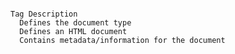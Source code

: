 <p><pre><code>
Tag	Description
<!DOCTYPE> 	Defines the document type
<html>	Defines an HTML document
<head>	Contains metadata/information for the document
<title>	Defines a title for the document
<body>	Defines the document's body
<h1> to <h6>	Defines HTML headings
<p>	Defines a paragraph
<br>	Inserts a single line break
<hr>	Defines a thematic change in the content
<!--...-->	Defines a comment
Formatting
Tag	Description
<acronym>	Not supported in HTML5. Use <abbr> instead.
Defines an acronym
<abbr>	Defines an abbreviation or an acronym
<address>	Defines contact information for the author/owner of a document/article
<b>	Defines bold text
<bdi>	Isolates a part of text that might be formatted in a different direction from other text outside it
<bdo>	Overrides the current text direction
<big>	Not supported in HTML5. Use CSS instead.
Defines big text
<blockquote>	Defines a section that is quoted from another source
<center>	Not supported in HTML5. Use CSS instead.
Defines centered text
<cite>	Defines the title of a work
<code>	Defines a piece of computer code
<del>	Defines text that has been deleted from a document
<dfn>	Specifies a term that is going to be defined within the content
<em>	Defines emphasized text 
<font>	Not supported in HTML5. Use CSS instead.
Defines font, color, and size for text
<i>	Defines a part of text in an alternate voice or mood
<ins>	Defines a text that has been inserted into a document
<kbd>	Defines keyboard input
<mark>	Defines marked/highlighted text
<meter>	Defines a scalar measurement within a known range (a gauge)
<pre>	Defines preformatted text
<progress>	Represents the progress of a task
<q>	Defines a short quotation
<rp>	Defines what to show in browsers that do not support ruby annotations
<rt>	Defines an explanation/pronunciation of characters (for East Asian typography)
<ruby>	Defines a ruby annotation (for East Asian typography)
<s>	Defines text that is no longer correct
<samp>	Defines sample output from a computer program
<small>	Defines smaller text
<strike>	Not supported in HTML5. Use <del> or <s> instead.
Defines strikethrough text
<strong>	Defines important text
<sub>	Defines subscripted text
<sup>	Defines superscripted text
<template>	Defines a container for content that should be hidden when the page loads
<time>	Defines a specific time (or datetime)
<tt>	Not supported in HTML5. Use CSS instead.
Defines teletype text
<u>	Defines some text that is unarticulated and styled differently from normal text
<var>	Defines a variable
<wbr>	Defines a possible line-break
Forms and Input
Tag	Description
<form>	Defines an HTML form for user input
<input>	Defines an input control
<textarea>	Defines a multiline input control (text area)
<button>	Defines a clickable button
<select>	Defines a drop-down list
<optgroup>	Defines a group of related options in a drop-down list
<option>	Defines an option in a drop-down list
<label>	Defines a label for an <input> element
<fieldset>	Groups related elements in a form
<legend>	Defines a caption for a <fieldset> element
<datalist>	Specifies a list of pre-defined options for input controls
<output>	Defines the result of a calculation
Frames
Tag	Description
<frame>	Not supported in HTML5.
Defines a window (a frame) in a frameset
<frameset>	Not supported in HTML5.
Defines a set of frames
<noframes>	Not supported in HTML5.
Defines an alternate content for users that do not support frames
<iframe>	Defines an inline frame
Images
Tag	Description
<img>	Defines an image
<map>	Defines a client-side image map
<area>	Defines an area inside an image map
<canvas>	Used to draw graphics, on the fly, via scripting (usually JavaScript)
<figcaption>	Defines a caption for a <figure> element
<figure>	Specifies self-contained content
<picture>	Defines a container for multiple image resources
<svg>	Defines a container for SVG graphics
Audio / Video
Tag	Description
<audio>	Defines sound content
<source>	Defines multiple media resources for media elements (<video>, <audio> and <picture>)
<track>	Defines text tracks for media elements (<video> and <audio>)
<video>	Defines a video or movie
Links
Tag	Description
<a>	Defines a hyperlink
<link>	Defines the relationship between a document and an external resource (most used to link to style sheets)
<nav>	Defines navigation links
Lists
Tag	Description
<ul>	Defines an unordered list
<ol>	Defines an ordered list
<li>	Defines a list item
<dir>	Not supported in HTML5. Use <ul> instead.
Defines a directory list
<dl>	Defines a description list
<dt>	Defines a term/name in a description list
<dd>	Defines a description of a term/name in a description list
Tables
Tag	Description
<table>	Defines a table
<caption>	Defines a table caption
<th>	Defines a header cell in a table
<tr>	Defines a row in a table
<td>	Defines a cell in a table
<thead>	Groups the header content in a table
<tbody>	Groups the body content in a table
<tfoot>	Groups the footer content in a table
<col>	Specifies column properties for each column within a <colgroup> element
<colgroup>	Specifies a group of one or more columns in a table for formatting
Styles and Semantics
Tag	Description
<style>	Defines style information for a document
<div>	Defines a section in a document
<span>	Defines a section in a document
<header>	Defines a header for a document or section
<footer>	Defines a footer for a document or section
<main>	Specifies the main content of a document
<section>	Defines a section in a document
<article>	Defines an article
<aside>	Defines content aside from the page content
<details>	Defines additional details that the user can view or hide
<dialog>	Defines a dialog box or window
<summary>	Defines a visible heading for a <details> element
<data>	Adds a machine-readable translation of a given content
Meta Info
Tag	Description
<head>	Defines information about the document
<meta>	Defines metadata about an HTML document
<base>	Specifies the base URL/target for all relative URLs in a document
<basefont>	Not supported in HTML5. Use CSS instead.
Specifies a default color, size, and font for all text in a document
Programming
Tag	Description
<script>	Defines a client-side script
<noscript>	Defines an alternate content for users that do not support client-side scripts
<applet>	Not supported in HTML5. Use <embed> or <object> instead.
Defines an embedded applet
<embed>	Defines a container for an external (non-HTML) application
<object>	Defines an embedded object
<param>	Defines a parameter for an object
</pre></code></p>
